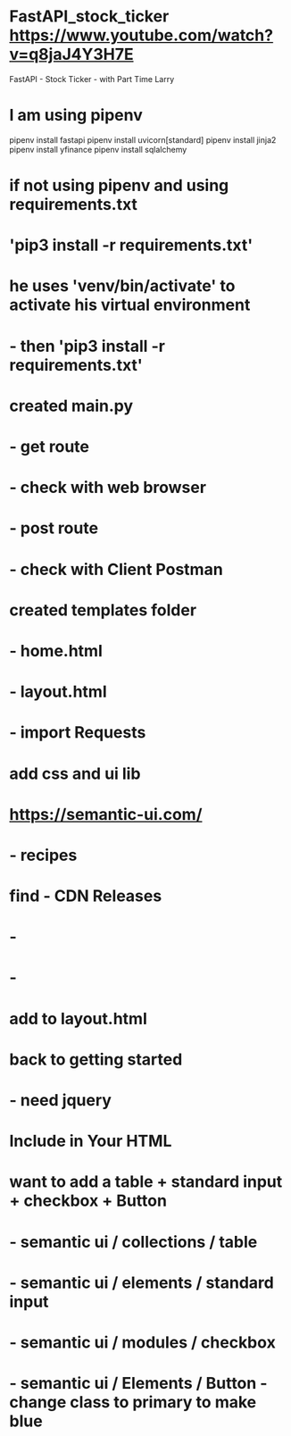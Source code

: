 # FastAPI_stock_ticker https://www.youtube.com/watch?v=q8jaJ4Y3H7E
FastAPI - Stock Ticker - with Part Time Larry


# I am using pipenv
pipenv install fastapi
pipenv install uvicorn[standard]
pipenv install jinja2
pipenv install yfinance
pipenv install sqlalchemy

# if not using pipenv and using requirements.txt
# 'pip3 install -r requirements.txt'
# he uses 'venv/bin/activate' to activate his virtual environment
#   - then 'pip3 install -r requirements.txt'


# created main.py
# - get route
#   - check with web browser
# - post route
#   -  check with Client Postman

# created templates folder
# - home.html
# - layout.html
# - import Requests


# add css and ui lib
# https://semantic-ui.com/ 
# - recipes
# find - CDN Releases
# -<link rel="stylesheet" href="https://cdn.jsdelivr.net/npm/semantic-ui@2.4.2/dist/semantic.min.css">

# - <script src="https://cdn.jsdelivr.net/npm/semantic-ui@2.4.2/dist/semantic.min.js"></script>
# add to layout.html

# back to getting started
# - need jquery
# Include in Your HTML


# want to add a table + standard input + checkbox + Button
# - semantic ui / collections / table
# - semantic ui / elements / standard input
# - semantic ui / modules / checkbox
# - semantic ui / Elements / Button - change class to primary to make blue




